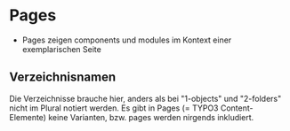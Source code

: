 # Pages

- Pages zeigen components und modules im Kontext einer exemplarischen Seite

## Verzeichnisnamen

Die Verzeichnisse brauche hier, anders als bei "1-objects" und "2-folders" nicht im Plural notiert werden.
Es gibt in Pages (= TYPO3 Content-Elemente) keine Varianten, bzw. pages werden nirgends inkludiert.
